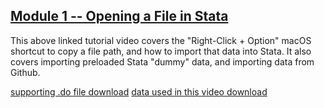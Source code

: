 ## [Module 1 -- Opening a File in Stata](https://pjakiela.github.io/stata/importLocalCloud.mp4)

This above linked tutorial video covers the "Right-Click + Option" macOS shortcut to copy a file path, and how to import that data into Stata. It also covers importing preloaded Stata "dummy" data, and importing data from Github.

[supporting .do file download](https://pjakiela.github.io/stata/importLocalCloud.do)
[data used in this video download](https://pjakiela.github.io/stata/mpd2020.dta)

